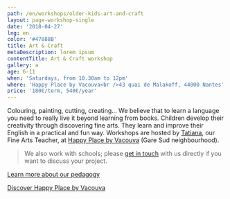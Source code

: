 ```yaml
---
path: /en/workshops/older-kids-art-and-craft
layout: page-workshop-single
date: '2018-04-27'
lng: en
color: '#47888B'
title: Art & Craft
metaDescription: lorem ipsum
contentTitle: Art & Craft workshop
gallery: a
age: 6-11
when: 'Saturdays, from 10.30am to 12pm'
where: 'Happy Place by Vacouva<br />43 quai de Malakoff, 44000 Nantes'
price: '180€/term, 540€/year'
---
```

Colouring, painting, cutting, creating… We believe that to learn a language you need to really live it beyond learning from books. Children develop their creativity through discovering fine arts. They learn and improve their English in a practical and fun way. Workshops are hosted by [Tatiana](/en/team), our Fine Arts Teacher, at [Happy Place by Vacouva](https://www.google.fr/maps/place/Vacouva/@47.2147032,-1.5433222,17z/data=!4m13!1m7!3m6!1s0x4805eeb84753995d:0xb3771b6433584ec0!2s43+Quai+de+Malakoff,+44000+Nantes!3b1!8m2!3d47.2147032!4d-1.5411335!3m4!1s0x4805eeb8399276c5:0xe54ac076a5ce2080!8m2!3d47.2146419!4d-1.5411651) (Gare Sud neighbourhood). 




> We also work with schools; please [get in touch](/en/contact-us) with us directly if you want to discuss your project.

[Learn more about our pedagogy](/en/pedagogy)

[Discover Happy Place by Vacouva](https://llfk.netlify.com/en/workshops)
